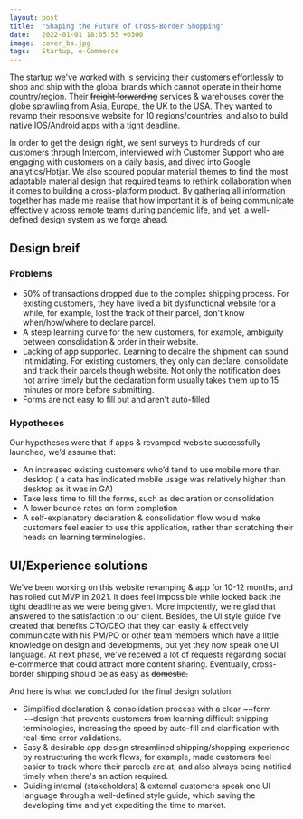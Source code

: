 ```yaml
---
layout: post
title:  "Shaping the Future of Cross-Border Shopping"
date:   2022-01-01 18:05:55 +0300
image:  cover_bs.jpg
tags:   Startup, e-Commerce
---
```


The startup we've worked with is servicing their customers effortlessly to shop and ship with the global brands which cannot operate in their home country/region. Their ~~freight forwarding~~ services & warehouses cover the globe sprawling from Asia, Europe, the UK to the USA. They wanted to revamp their responsive website for 10 regions/countries, and also to build native IOS/Android apps with a tight deadline. 

In order to get the design right, we sent surveys to hundreds of our customers through Intercom, interviewed with Customer Support who are engaging with customers on a daily basis, and dived into Google analytics/Hotjar. We also scoured popular material themes to find the most adaptable material design that required teams to rethink collaboration when it comes to building a cross-platform product. By gathering all information together has made me realise that how important it is of being communicate effectively across remote teams during pandemic life, and yet, a well-defined design system as we forge ahead. 


##  Design breif

### Problems 

* 50% of transactions dropped due to the complex shipping process. For existing customers, they have lived a bit dysfunctional website for a while, for example, lost the track of their parcel, don't know when/how/where to declare parcel. 
* A steep learning curve for the new customers, for example, ambiguity between consolidation & order in their website. 
* Lacking of app supported. Learning to decalre the shipment can sound intimidating. For existing customers, they only can declare, consolidate and track their parcels though website. Not only the notification does not arrive timely but the declaration form usually takes them up to 15 minutes or more before submitting. 
* Forms are not easy to fill out and aren't auto-filled

### Hypotheses


Our hypotheses were that if apps &amp; revamped website successfully launched, we’d assume that:

* An increased existing customers who’d tend to use mobile more than desktop ( a data has indicated mobile usage was relatively higher than desktop as it was in GA)
* Take less time to fill the forms, such as declaration or consolidation
* A lower bounce rates on form completion
* A self-explanatory declaration & consolidation flow would make customers feel easier to use this application, rather than scratching their heads on learning terminologies. 


##  UI/Experience  solutions

We've been working on this website revamping  & app for 10-12 months, and has rolled out  MVP in 2021.  It does feel impossible while looked back the tight deadline as we were being given. More impotently, we're glad that answered to the satisfaction to our client. Besides, the UI style guide I've created that benefits CTO/CEO that they can easily & effectively communicate with his PM/PO or other team members which have a little knowledge on design and developments, but yet they now speak one UI language. At next phase, we've received a lot of requests regarding social e-commerce that could attract more content sharing. Eventually, cross-border shipping should be as easy as ~~domestic.~~ 

And here is what we concluded for the final design solution:

* Simplified declaration & consolidation process with a clear ~~form ~~design that prevents customers from learning difficult shipping terminologies, increasing the speed by auto-fill and clarification with real-time error validations. 
*  Easy & desirable ~~app~~ design streamlined shipping/shopping experience by restructuring the work flows, for example, made customers feel easier to track where their parcels are at, and also always being notified timely when there's an action required. 
* Guiding internal (stakeholders) & external customers ~~speak~~ one UI language through a well-defined style guide, which saving the developing time and yet expediting the time to market.

